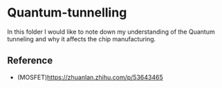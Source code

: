 # Quantum-tunnelling
In this folder I would like to note down my understanding of the Quantum tunneling and why it affects the chip manufacturing. 

## 

## Reference 
- (MOSFET)https://zhuanlan.zhihu.com/p/53643465
